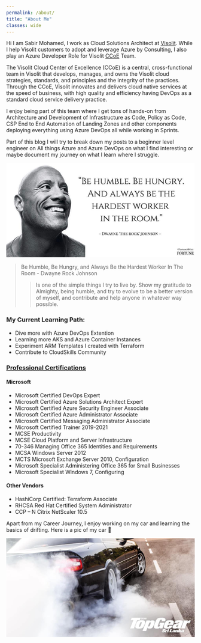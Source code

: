 ```yaml
---
permalink: /about/
title: "About Me"
classes: wide
---
```


Hi I am Sabir Mohamed, I work as Cloud Solutions Architect at [Visolit](https://www.visolit.net/about-us). While I help Visolit customers to adopt and leverage Azure by Consulting, I also play an Azure Developer Role for Visolit [CCoE](https://docs.microsoft.com/en-us/azure/cloud-adoption-framework/organize/cloud-center-of-excellence) Team.

The Visolit Cloud Center of Excellence (CCoE) is a central, cross-functional team in Visolit that develops, manages, and owns the Visolit cloud strategies, standards, and principles and the integrity of the practices. Through the CCoE, Visolit innovates and delivers cloud native services at the speed of business, with high quality and efficiency having DevOps as a standard cloud service delivery practice.

I enjoy being part of this team where I get tons of hands-on from Architecture and Development of Infrastructure as Code, Policy as Code, CSP End to End Automation of Landing Zones and other components deploying everything using Azure DevOps all while working in Sprints.  

Part of this blog I will try to break down my posts to a beginner level engineer on All things Azure and Azure DevOps on what I find interesting or maybe document my journey on what I learn where I struggle.

![Rock.png](/Images/AboutMe/Rock.jpg)

>Be Humble, Be Hungry, and Always Be the Hardest Worker In The Room - Dwayne Rock Johnson
>>Is one of the simple things I try to live by. Show my gratitude to Almighty, being humble, and try to evolve to be a better version of myself, and contribute and help anyone in whatever way possible. 

### My Current Learning Path:

- Dive more with Azure DevOps Extention
- Learning more AKS and Azure Container Instances
- Experiment ARM Templates I created with Terraform
- Contribute to CloudSkills Community

### [Professional Certifications](https://www.youracclaim.com/users/sabirmohamed/badges?sort=-state_updated_at&page=1)

#### Microsoft
- Microsoft Certified DevOps Expert
- Microsoft Certified Azure Solutions Architect Expert
- Microsoft Certified Azure Security Engineer Associate
- Microsoft Certified Azure Administrator Associate
- Microsoft Certified Messaging Administrator Associate
- Microsoft Certified Trainer 2019-2021
- MCSE Productivity
- MCSE Cloud Platform and Server Infrastructure
- 70-346 Managing Office 365 Identities and Requirements
- MCSA Windows Server 2012
- MCTS Microsoft Exchange Server 2010, Configuration
- Microsoft Specialist Administering Office 365 for Small Businesses
- Microsoft Specialist Windows 7, Configuring

#### Other Vendors
- HashiCorp Certified: Terraform Associate
- RHCSA Red Hat Certified System Administrator
- CCP – N Citrix NetScaler 10.5

Apart from my Career Journey, I enjoy working on my car and learning the basics of drifting. Here is a pic of my car 👋

![Mycar.png](/Images/AboutMe/Mycar.jpg)